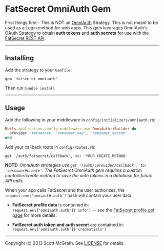 # FatSecret OmniAuth Gem

First things first - This is NOT an [OmniAuth] Strategy. This is not meant to be used as a Login 
method for web apps. This gem leverages OmniAuth's OAuth Strategy to obtain __auth tokens__ and 
__auth secrets__ for use with the [FatSecret REST API].  

[OmniAuth]: https://github.com/intridea/omniauth "OmniAuth"   
[FatSecret REST API]: http://platform.fatsecret.com/api/Default.aspx?screen=rapih "FatSecret REST API"
 ___
## Installing

Add the strategy to your `Gemfile`:
```
gem 'fatsecret-omniauth'
```
Then run `bundle install`

 ___
## Usage
Add the following to your middleware in `config/initializers/omniauth.rb`:
```ruby
Rails.application.config.middleware.use OmniAuth::Builder do
  provider :fatsecret, 'consumer_key', 'consumer_secret'
end
```

Add your callback route in  `config/routes.rb`:  
```
get '/auth/fatsecret/callback', to: 'YOUR_CREATE_METHOD'
```  
__NOTE:__ *OmniAuth strategies use `get '/auth/:provider/callback', to: 'sessions#create'`.
The FatSecret OmniAuth gem requires a custom controller/create method to save the
auth tokens in a database for future API calls.*

When your app calls FatSecret and the user authorizes, the `request.env['omniauth.auth']` 
hash will contain your user data.  

* __FatSecret profile data__ is contained in:  
`request.env['omniauth.auth']['info']` -- see the [FatSecret profile.get page] for more details.

* __FatSecret auth token and auth secret__ are contained in:  
`request.env['omniauth.auth']['credentials']`

[FatSecret profile.get page]: http://platform.fatsecret.com/api/Default.aspx?screen=rapiref&method=profile.get "FatSecret profile.get page"  

---
Copyright (c) 2013 Scott McGrath. See [LICENSE] for details.

[LICENSE]: https://github.com/scrawlon/omniauth-fatsecret/blob/master/MIT-LICENSE "LICENSE"


